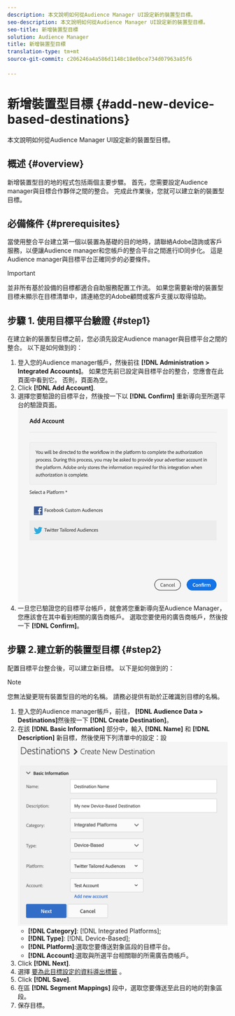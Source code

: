 ```yaml
---
description: 本文說明如何從Audience Manager UI設定新的裝置型目標。
seo-description: 本文說明如何從Audience Manager UI設定新的裝置型目標。
seo-title: 新增裝置型目標
solution: Audience Manager
title: 新增裝置型目標
translation-type: tm+mt
source-git-commit: c206246a4a586d1148c18e0bce734d07963a85f6

---
```



# 新增裝置型目標 {#add-new-device-based-destinations}

本文說明如何從Audience Manager UI設定新的裝置型目標。

## 概述 {#overview}

新增裝置型目的地的程式包括兩個主要步驟。 首先，您需要設定Audience manager與目標合作夥伴之間的整合。 完成此作業後，您就可以建立新的裝置型目標。

## 必備條件 {#prerequisites}

當使用整合平台建立第一個以裝置為基礎的目的地時，請聯絡Adobe諮詢或客戶服務，以便讓Audience manager和您帳戶的整合平台之間進行ID同步化。 這是Audience manager與目標平台正確同步的必要條件。

>[!IMPORTANT]
>
>並非所有基於設備的目標都適合自助服務配置工作流。 如果您需要新增的裝置型目標未顯示在目標清單中，請連絡您的Adobe顧問或客戶支援以取得協助。

## 步驟 1. 使用目標平台驗證 {#step1}

在建立新的裝置型目標之前，您必須先設定Audience manager與目標平台之間的整合。 以下是如何做到的：

1. 登入您的Audience manager帳戶，然後前往 **[!DNL Administration > Integrated Accounts]**。 如果您先前已設定與目標平台的整合，您應會在此頁面中看到它。 否則，頁面為空。
1. Click **[!DNL Add Account]**.
1. 選擇您要驗證的目標平台，然後按一下以 **[!DNL Confirm]** 重新導向至所選平台的驗證頁面。 ![整合平台](assets/dbd-integrated-platforms.png)
1. 一旦您已驗證您的目標平台帳戶，就會將您重新導向至Audience Manager，您應該會在其中看到相關的廣告商帳戶。 選取您要使用的廣告商帳戶，然後按一下 **[!DNL Confirm]**。

## 步驟 2.建立新的裝置型目標 {#step2}

配置目標平台整合後，可以建立新目標。 以下是如何做到的：

>[!NOTE]
>
>您無法變更現有裝置型目的地的名稱。 請務必提供有助於正確識別目標的名稱。

1. 登入您的Audience manager帳戶，前往， **[!DNL Audience Data > Destinations]**&#x200B;然後按一下 **[!DNL Create Destination]**。
1. 在該 **[!DNL Basic Information]** 部分中，輸入 **[!DNL Name]** 和 **[!DNL Description]** 新目標，然後使用下列清單中的設定：設 ![定](assets/dbd-new-basic.png)
   * **[!DNL Category]**: [!DNL Integrated Platforms];
   * **[!DNL Type]**: [!DNL Device-Based];
   * **[!DNL Platform]**:選取您要傳送對象區段的目標平台。
   * **[!DNL Account]**:選取與所選平台相關聯的所需廣告商帳戶。
1. Click **[!DNL Next]**.
1. 選擇 [要為此目標設定的資料導出標籤](/help/using/features/data-export-controls.md#controls-labels) 。
1. Click **[!DNL Save]**.
1. 在區 **[!DNL Segment Mappings]** 段中，選取您要傳送至此目的地的對象區段。
1. 保存目標。
